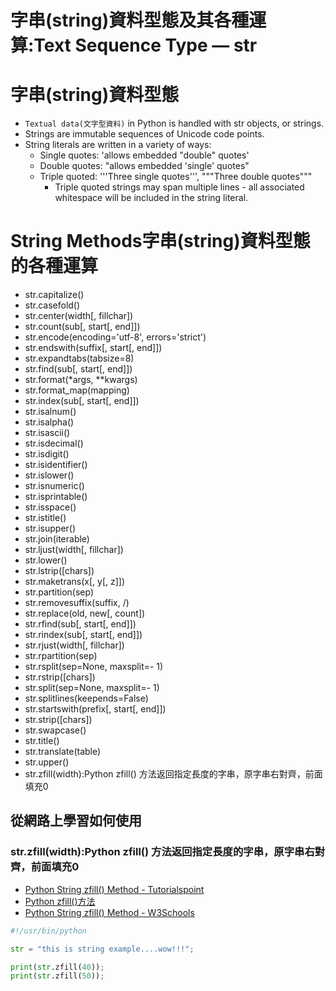 # 字串(string)資料型態及其各種運算:Text Sequence Type — str
# 字串(string)資料型態
- `Textual data(文字型資料)` in Python is handled with str objects, or strings. 
- Strings are immutable sequences of Unicode code points. 
- String literals are written in a variety of ways:
  - Single quotes: 'allows embedded "double" quotes'
  - Double quotes: "allows embedded 'single' quotes"
  - Triple quoted: '''Three single quotes''', """Three double quotes"""
    - Triple quoted strings may span multiple lines - all associated whitespace will be included in the string literal.

# String Methods字串(string)資料型態的各種運算
- str.capitalize()
- str.casefold()
- str.center(width[, fillchar])
- str.count(sub[, start[, end]])
- str.encode(encoding='utf-8', errors='strict')
- str.endswith(suffix[, start[, end]])
- str.expandtabs(tabsize=8)
- str.find(sub[, start[, end]])
- str.format(*args, **kwargs)
- str.format_map(mapping)
- str.index(sub[, start[, end]])
- str.isalnum()
- str.isalpha()
- str.isascii()
- str.isdecimal()
- str.isdigit()
- str.isidentifier()
- str.islower()
- str.isnumeric()
- str.isprintable()
- str.isspace()
- str.istitle()
- str.isupper()
- str.join(iterable)
- str.ljust(width[, fillchar])
- str.lower()
- str.lstrip([chars])
- str.maketrans(x[, y[, z]])
- str.partition(sep)
- str.removesuffix(suffix, /)
- str.replace(old, new[, count])
- str.rfind(sub[, start[, end]])
- str.rindex(sub[, start[, end]])
- str.rjust(width[, fillchar])
- str.rpartition(sep)
- str.rsplit(sep=None, maxsplit=- 1)
- str.rstrip([chars])
- str.split(sep=None, maxsplit=- 1)
- str.splitlines(keepends=False)
- str.startswith(prefix[, start[, end]])
- str.strip([chars])
- str.swapcase()
- str.title()
- str.translate(table)
- str.upper()
- str.zfill(width):Python zfill() 方法返回指定長度的字串，原字串右對齊，前面填充0

## 從網路上學習如何使用
### str.zfill(width):Python zfill() 方法返回指定長度的字串，原字串右對齊，前面填充0
- [Python String zfill() Method - Tutorialspoint](https://www.tutorialspoint.com/python/string_zfill.htm)
- [Python zfill()方法](https://www.runoob.com/python/att-string-zfill.html)
- [Python String zfill() Method - W3Schools](https://www.w3schools.com/python/ref_string_zfill.asp)
```python
#!/usr/bin/python

str = "this is string example....wow!!!";

print(str.zfill(40));
print(str.zfill(50));
```
